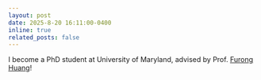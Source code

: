 ```yaml
---
layout: post
date: 2025-8-20 16:11:00-0400
inline: true
related_posts: false
---
```


I become a PhD student at University of Maryland, advised by Prof. <a href="https://furong-huang.com/">Furong Huang</a>!
